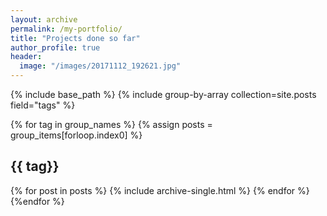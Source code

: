 ```yaml
---
layout: archive
permalink: /my-portfolio/
title: "Projects done so far"
author_profile: true
header:
  image: "/images/20171112_192621.jpg"
---
```


{% include base_path %}
{% include group-by-array collection=site.posts field="tags" %}

{% for tag in group_names %}
  {% assign posts = group_items[forloop.index0] %}
  <h2 id="{{ tag | slugify }}" class="archive__subtitle">{{ tag}}</h2>
  {% for post in posts %}
    {% include archive-single.html %}
  {% endfor %}
{%endfor %}
